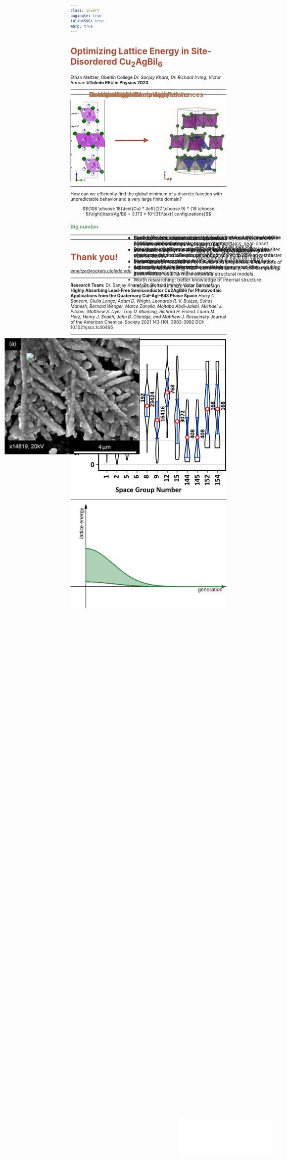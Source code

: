 ```yaml
---
class: invert
paginate: true
inlineSVG: true
marp: true
---
```

<style>
  :root{
    --color-fg-default: #B0DFB4;
    --color-canvas-default: #0F1711;
  }

  h1{
    color: #AF4B34;
  }

  h2{
    color: #B27A59;
    align: "center";
  }

  h3{
    color: #6DA67B
  }

  img{
    display: block;
  }

  footer{
    color: #83A686;
  }
  
</style>

<style scoped>
  img[alt="utoledo"] {
    position: absolute;
    bottom: 5%;
    right: 5%;
    scale: 85%
  }
  img[alt="nsf"]{
    position: absolute;
    bottom: -73.9%;
    right: -13%;
    scale: 10%;
  }
</style>

# Optimizing Lattice Energy in Site-Disordered $\text{Cu}_2\text{AgBiI}_6$

Ethan Meltzer, Oberlin College
*Dr. Sanjay Khare, Dr. Richard Irving, Victor Barone*
**UToledo REU in Physics 2023**

![nsf](./NSF_Official_logo_High_Res_1200ppi.png)
![utoledo](./UToledo_HORZ_Logo_Reverse.png)

---
<style scoped> 
  img[alt="SEM"]{
    position: absolute;
    left: 8%;
    top: 30%;
    scale: 140%
  }

  h2{
    position: absolute;
    top: 10%;
    left: 40%
  }

  ul{
    position: absolute;
    width: 50%;
    right: 5%;
    top: 20%
  }
</style>

## Background

- Lead-free semiconductor synthesized at University of Liverpool in 2021 has promising applications in photovoltaics: near-onset absorption coeff. of $1.0 \times 10^5\text{ cm}^{-1}$, order of magnitude greater than $\text{Si, CdTe}$
- Initial research focused on synthesis and properties, simulations of internal structure using VASP performed serially, more computing power could result in more accurate structural models.
- Worth researching: better knowledge of internal structure nessecary to optimize solar cell design

![SEM](Cu2AgBiI6_SEM.png)

<!-- footer: "*Harry C. Sansom et al.\nJournal of the American Chemical Society 2021 143 (10), 3983-3992 DOI: 10.1021/jacs.1c00495" -->

---

![bg 80%](./Cu2AgBiI6_slide.png)


---
<style scoped>
  h2{
    position: absolute;
    left: 30%;
    top: 10%;
  }
</style>

## Combinatoric Complexity

How can we efficiently find the global minimum of a discrete function with unpredictable behavior and a very large finite domain?

$${108 \choose 18}\text{Cu} * \left[{27 \choose 9} * {18 \choose 9}\right]\text{Ag/Bi} = 3.173 * 10^{31}\text{ configurations}$$

### Big number
- $\text{TB} = 10^{12}$ bytes, would need 4 quintillion 1 TB storage drives to represent each configuration with 1 bit
- In microns, roughly the diameter of the observable universe

<!-- footer: "" -->

---
<style scoped>
  img[alt="flow"]{
    position: absolute;
    left: 10%;
    top: 30%;
    scale: 150%
  }

  h2{
    position: absolute;
    top: 8%;
    left: 30%;
  }

  ul{
    position: absolute;
    width: 50%;
    right: 5%;
  }
</style>

## Genetic Algorithmic Approach

- Converges on minimum while only looking at a small sample of the possible configurations
- Individual simulations easily parallelizable, can run ~50 simultaneously on UToledo servers compared to one-at-a-time
- Evaluating efficacy in this field is an active research area, especially with site-disordered materials

![flow](https://mermaid.ink/img/pako:eNplUstOwzAQ_JWVqxKQUqmtBAUjITUJBw6cWnFJOCzJGqw6NrIdoKD-O05S-iIHx56Z9a7G88NKUxHjbDj8KTSA1NJz6LYAkX-jmiIO0Qs6iuJD9AmtxBdFLtrJA_VuZY12nRplbFs3SJLp5fT6r3SvWNKX36uEEP8libEV2b1olo7Dd6BTUtOens-yZJ4c0I5Ko6ujacbjq8nRFZ6sl0eSdpSe3rS_sGyGw0IXWijzWb6h9bDM2nMrmecPwS-JSn6jl0Y_c86xp5J8QYrKEzTNU2ucMx9kD9Asf2z86QX35_mSbC11T1z0zLYvnEEGo9EdJNtu3SEN8P22UQfsBi0VOpeRAAQhleKDZDqbX97E4Lw1K-Jb9yCGsnWCw2AsJrPJ5LYvD06vFn6tCCoS2Ch_UsdiVodZUVYhSV0aCtalpGA8bMMjrAoWnAw6bLxZrHXJuLcNxax5r9BTJvHVYs24QOUCSpX0xj720ewSuvkFe83MEQ?type=png)

---
<style scoped>
  img[alt="utoledo"] {
    position: absolute;
    bottom: 5%;
    right: 5%;
    scale: 85%
  }
  img[alt="nsf"]{
    position: absolute;
    bottom: -73.9%;
    right: -13%;
    scale: 10%;
  }
</style>

# Thank you!

*emeltze@rockets.utoledo.edu*


![nsf](./NSF_Official_logo_High_Res_1200ppi.png)
![utoledo](./UToledo_HORZ_Logo_Reverse.png)

---
## Acknowledgements and References

**Research Team:** Dr. Sanjay Khare\*, Dr. Richard Irving\*, Victor Barone\*
\
**Highly Absorbing Lead-Free Semiconductor Cu2AgBiI6 for Photovoltaic Applications from the Quaternary CuI–AgI–BiI3 Phase Space**
*Harry C. Sansom, Giulia Longo, Adam D. Wright, Leonardo R. V. Buizza, Suhas Mahesh, Bernard Wenger, Marco Zanella, Mojtaba Abdi-Jalebi, Michael J. Pitcher, Matthew S. Dyer, Troy D. Manning, Richard H. Friend, Laura M. Herz, Henry J. Snaith, John B. Claridge, and Matthew J. Rosseinsky*
Journal of the American Chemical Society 2021 143 (10), 3983-3992
DOI: 10.1021/jacs.1c00495 

<!-- footer: "* University of Toledo Department of Physics" -->

---

## First generation
- Some correlation between crystal symmetry/regularity and lattice energy in similar materials, many exceptions
- Skewing the first generation of configurations towards highly symmetric (high space group) configurations could lead to a faster convergence on a minimum.
- Accomplish this by binning the randomly generated first generation
  - Each bin is equal size but
  - Number of space groups represented in each bin varies

![bg right:35% 90%](./space_group_ex.png)

<!-- footer: "" -->

---
<style scoped>
  li{
    font-size:0.95rem;
  }
</style>

## Generating child configurations
- Configs for future generations are generated from the best of the previous generation
- Crossover: site filling is determined by indexing the occupied sites of the parents and selecting at random
- Mutation: A few occupied atomic sites in the child configuration will be swapped with ones chosen at random, most often resulting in an atom switching with a vacancy.

![bg right:50% 80%](./ga-convergence.png)